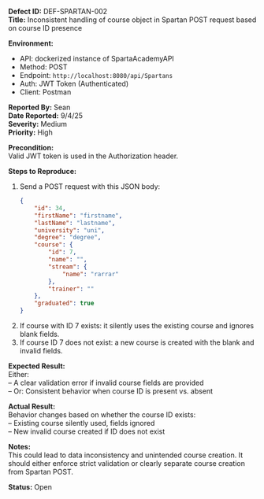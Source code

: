 **Defect ID:** DEF-SPARTAN-002  
**Title:** Inconsistent handling of course object in Spartan POST request based on course ID presence

**Environment:**
- API: dockerized instance of SpartaAcademyAPI
- Method: POST
- Endpoint: `http://localhost:8080/api/Spartans`
- Auth: JWT Token (Authenticated)
- Client: Postman

**Reported By:** Sean  
**Date Reported:** 9/4/25  
**Severity:** Medium  
**Priority:** High

**Precondition:**  
Valid JWT token is used in the Authorization header.

**Steps to Reproduce:**
1. Send a POST request with this JSON body:
    ```json
    {
        "id": 34,
        "firstName": "firstname",
        "lastName": "lastname",
        "university": "uni",
        "degree": "degree",
        "course": {
            "id": 7,
            "name": "",
            "stream": {
                "name": "rarrar"
            },
            "trainer": ""
        },
        "graduated": true
    }
    ```
2. If course with ID 7 exists: it silently uses the existing course and ignores blank fields.
3. If course ID 7 does not exist: a new course is created with the blank and invalid fields.

**Expected Result:**  
Either:  
– A clear validation error if invalid course fields are provided  
– Or: Consistent behavior when course ID is present vs. absent

**Actual Result:**  
Behavior changes based on whether the course ID exists:  
– Existing course silently used, fields ignored  
– New invalid course created if ID does not exist

**Notes:**  
This could lead to data inconsistency and unintended course creation. It should either enforce strict validation or clearly separate course creation from Spartan POST.

**Status:** Open